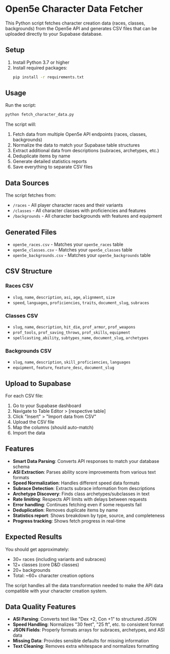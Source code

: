 
# Open5e Character Data Fetcher

This Python script fetches character creation data (races, classes, backgrounds) from the Open5e API and generates CSV files that can be uploaded directly to your Supabase database.

## Setup

1. Install Python 3.7 or higher
2. Install required packages:
   ```bash
   pip install -r requirements.txt
   ```

## Usage

Run the script:
```bash
python fetch_character_data.py
```

The script will:
1. Fetch data from multiple Open5e API endpoints (races, classes, backgrounds)
2. Normalize the data to match your Supabase table structures
3. Extract additional data from descriptions (subraces, archetypes, etc.)
4. Deduplicate items by name
5. Generate detailed statistics reports
6. Save everything to separate CSV files

## Data Sources

The script fetches from:
- `/races` - All player character races and their variants
- `/classes` - All character classes with proficiencies and features
- `/backgrounds` - All character backgrounds with features and equipment

## Generated Files

- `open5e_races.csv` - Matches your `open5e_races` table
- `open5e_classes.csv` - Matches your `open5e_classes` table  
- `open5e_backgrounds.csv` - Matches your `open5e_backgrounds` table

## CSV Structure

### Races CSV
- `slug`, `name`, `description`, `asi`, `age`, `alignment`, `size`
- `speed`, `languages`, `proficiencies`, `traits`, `document_slug`, `subraces`

### Classes CSV
- `slug`, `name`, `description`, `hit_die`, `prof_armor`, `prof_weapons`
- `prof_tools`, `prof_saving_throws`, `prof_skills`, `equipment`
- `spellcasting_ability`, `subtypes_name`, `document_slug`, `archetypes`

### Backgrounds CSV
- `slug`, `name`, `description`, `skill_proficiencies`, `languages`
- `equipment`, `feature`, `feature_desc`, `document_slug`

## Upload to Supabase

For each CSV file:
1. Go to your Supabase dashboard
2. Navigate to Table Editor > [respective table]
3. Click "Insert" > "Import data from CSV"
4. Upload the CSV file
5. Map the columns (should auto-match)
6. Import the data

## Features

- **Smart Data Parsing**: Converts API responses to match your database schema
- **ASI Extraction**: Parses ability score improvements from various text formats
- **Speed Normalization**: Handles different speed data formats
- **Subrace Detection**: Extracts subrace information from descriptions
- **Archetype Discovery**: Finds class archetypes/subclasses in text
- **Rate limiting**: Respects API limits with delays between requests
- **Error handling**: Continues fetching even if some requests fail
- **Deduplication**: Removes duplicate items by name
- **Statistics report**: Shows breakdown by type, source, and completeness
- **Progress tracking**: Shows fetch progress in real-time

## Expected Results

You should get approximately:
- 30+ races (including variants and subraces)
- 12+ classes (core D&D classes)
- 20+ backgrounds
- Total: ~60+ character creation options

The script handles all the data transformation needed to make the API data compatible with your character creation system.

## Data Quality Features

- **ASI Parsing**: Converts text like "Dex +2, Con +1" to structured JSON
- **Speed Handling**: Normalizes "30 feet", "25 ft", etc. to consistent format
- **JSON Fields**: Properly formats arrays for subraces, archetypes, and ASI data
- **Missing Data**: Provides sensible defaults for missing information
- **Text Cleaning**: Removes extra whitespace and normalizes formatting
